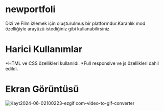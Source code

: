 # newportfoli

Dizi ve Film izlemek için oluşturulmuş bir platformdur.Karanlık mod özelliğiyle arayüzü istediğiniz gibi kullanabilirsiniz.


# Harici Kullanımlar

*HTML ve CSS özellikleri kullanıldı.
*Full responsive ve js özellikleri dahil edildi.

# Ekran Görüntüsü
![Kayt2024-06-02100223-ezgif com-video-to-gif-converter](https://github.com/Musdow/Film_Sitesi/assets/170264267/5bf49cbf-6d40-4044-8e60-a96952e92a7e)

